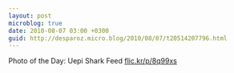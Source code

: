 ```yaml
---
layout: post
microblog: true
date: 2010-08-07 03:00 +0300
guid: http://desparoz.micro.blog/2010/08/07/t20514207796.html
---
```

Photo of the Day: Uepi Shark Feed [flic.kr/p/8q99xs](http://flic.kr/p/8q99xs)
